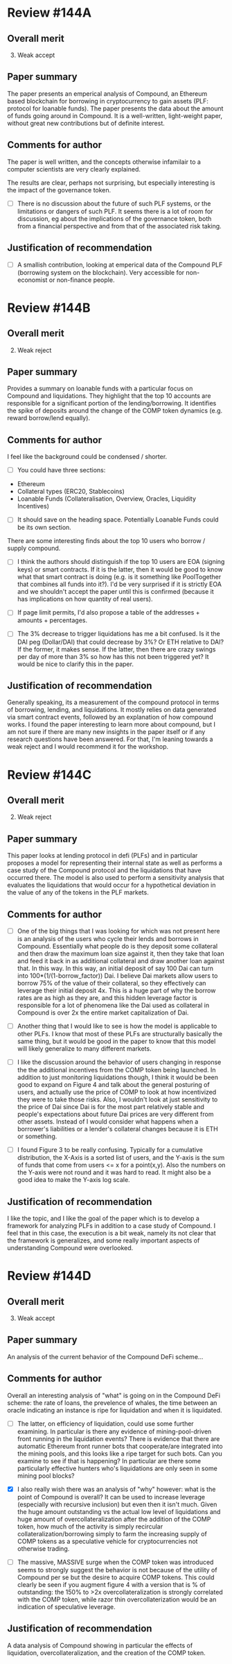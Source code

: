 Review #144A
===========================================================================

Overall merit
-------------
3. Weak accept

Paper summary
-------------
The paper presents an emperical analysis of Compound, an Ethereum based blockchain for borrowing in cryptocurrency to gain assets (PLF: protocol for loanable funds).  The paper presents the data about the amount of funds going around in Compound.  It is a well-written, light-weight paper, without great new contributions but of definite interest.

Comments for author
-------------------
The paper is well written, and the concepts otherwise infamilair to a computer scientists are very clearly explained. 

The results are clear, perhaps not surprising, but especially interesting is the impact of the governance token.  

- [ ] There is no discussion about the future of such PLF systems, or the limitations or dangers of such PLF. It seems there is a lot of room for discussion, eg about the implications of the governance token, both from a financial perspective and from that of the associated risk taking.

Justification of recommendation
-------------------------------
- [ ] A smallish contribution, looking at emperical data of the Compound PLF (borrowing system on the blockchain). Very accessible for non-economist or non-finance people.



Review #144B
===========================================================================

Overall merit
-------------
2. Weak reject

Paper summary
-------------
Provides a summary on loanable funds with a particular focus on Compound and liquidations. They highlight that the top 10 accounts are responsible for a significant portion of the lending/borrowing. It identifies the spike of deposits around the change of the COMP token dynamics (e.g. reward borrow/lend equally).

Comments for author
-------------------
I feel like the background could be condensed / shorter.

- [ ] You could have three sections:
- Ethereum
- Collateral types (ERC20, Stablecoins)
- Loanable Funds (Collateralisation, Overview, Oracles, Liquidity Incentives)

- [ ] It should save on the heading space. Potentially Loanable Funds could be its own section. 

There are some interesting finds about the top 10 users who borrow / supply compound. 
- [ ] I think the authors should distinguish if the top 10 users are EOA (signing keys) or smart contracts. If it is the latter, then it would be good to know what that smart contract is doing (e.g. is it something like PoolTogether that combines all funds into it?). I'd be very surprised if it is strictly EOA and we shouldn't accept the paper until this is confirmed (because it has implications on how quantity of real users). 
- [ ] If page limit permits, I'd also propose a table of the addresses + amounts + percentages. 

- [ ] The 3% decrease to trigger liquidations has me a bit confused. Is it the DAI peg (Dollar/DAI) that could decrease by 3%? Or ETH relative to DAI? If the former, it makes sense. If the latter, then there are crazy swings per day of more than 3% so how has this not been triggered yet? It would be nice to clarify this in the paper.

Justification of recommendation
-------------------------------
Generally speaking, its a measurement of the compound protocol in terms of borrowing, lending, and liquidations. It mostly relies on data generated via smart contract events, followed by an explanation of how compound works. I found the paper interesting to learn more about compound, but I am not sure if there are many new insights in the paper itself or if any research questions have been answered. For that, I'm leaning towards a weak reject and I would recommend it for the workshop.



Review #144C
===========================================================================

Overall merit
-------------
2. Weak reject

Paper summary
-------------
This paper looks at lending protocol in defi (PLFs) and in particular proposes a model for representing their internal state as well as performs a case study of the Compound protocol and the liquidations that have occurred there. The model is also used to perform a sensitivity analysis that evaluates the liquidations that would occur for a hypothetical deviation in the value of any of the tokens in the PLF markets.

Comments for author
-------------------
- [ ] One of the big things that I was looking for which was not present here is an analysis of the users who cycle their lends and borrows in Compound. Essentially what people do is they deposit some collateral and then draw the maximum loan size against it, then they take that loan and feed it back in as additional collateral and draw another loan against that. In this way. In this way, an initial deposit of say 100 Dai can turn into 100*(1/(1-borrow_factor)) Dai. I believe Dai markets allow users to borrow 75% of the value of their collateral, so they effectively can leverage their initial deposit 4x. This is a huge part of why the borrow rates are as high as they are, and this hidden leverage factor is responsible for a lot of phenomena like the Dai used as collateral in Compound is over 2x the entire market capitalization of Dai. 

- [ ] Another thing that I would like to see is how the model is applicable to other PLFs. I know that most of these PLFs are structurally basically the same thing, but it would be good in the paper to know that this model will likely generalize to many different markets. 

- [ ] I like the discussion around the behavior of users changing in response the the additional incentives from the COMP token being launched. In addition to just monitoring liquidations though, I think it would be been good to expand on Figure 4 and talk about the general posturing of users, and actually use the price of COMP to look at how incentivized they were to take those risks. Also, I wouldn't look at just sensitivity to the price of Dai since Dai is for the most part relatively stable and people's expectations about future Dai prices are very different from other assets. Instead of I would consider what happens when a borrower's liabilities or a lender's collateral changes because it is ETH or something. 

- [ ] I found Figure 3 to be really confusing. Typically for a cumulative distribution, the X-Axis is a sorted list of users, and the Y-axis is the sum of funds that come from users <= x for a point(x,y). Also the numbers on the Y-axis were not round and it was hard to read. It might also be a good idea to make the Y-axis log scale.

Justification of recommendation
-------------------------------
I like the topic, and I like the goal of the paper which is to develop a framework for analyzing PLFs in addition to a case study of Compound. I feel that in this case, the execution is a bit weak, namely its not clear that the framework is generalizes, and some really important aspects of understanding Compound were overlooked.



Review #144D
===========================================================================

Overall merit
-------------
3. Weak accept

Paper summary
-------------
An analysis of the current behavior of the Compound DeFi scheme...

Comments for author
-------------------
Overall an interesting analysis of "what" is going on in the Compound DeFi scheme: the rate of loans, the prevelence of whales, the time between an oracle indicating an instance is ripe for liquidation and when it is liquidated.

- [ ] The latter, on efficiency of liquidation, could use some further examining.  In particular is there any evidence of mining-pool-driven front running in the liquidation events?  There is evidence that there are automatic Ethereum front runner bots that cooperate/are integrated into the mining pools, and this looks like a ripe target for such bots.  Can you examine to see if that is happening?  In particular are there some particularly effective hunters who's liquidations are only seen in some mining pool blocks?

- [x] I also really wish there was an analysis of "why" however: what is the point of Compound is overall?  It can be used to increase leverage (especially with recursive inclusion) but even then it isn't much.  Given the huge amount outstanding vs the actual low level of liquidations and huge amount of overcollateralization after the addition of the COMP token, how much of the activity is simply recircular collateralization/borrowing simply to farm the increasing supply of COMP tokens as a speculative vehicle for cryptocurrencies not otherwise trading.

- [ ] The massive, MASSIVE surge when the COMP token was introduced seems to strongly suggest the behavior is not because of the utility of Compound per se but the desire to acquire COMP tokens.  This could clearly be seen if you augment figure 4 with a version that is % of outstanding: the 150% to >2x overcollateralization is strongly correlated with the COMP token, while razor thin overcollaterization would be an indication of speculative leverage.

Justification of recommendation
-------------------------------
A data analysis of Compound showing in particular the effects of liquidation, overcollateralization, and the creation of the COMP token.